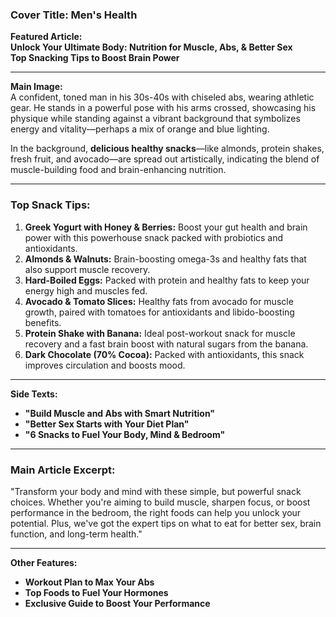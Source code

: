 ### **Cover Title: Men's Health**
**Featured Article:**  
**Unlock Your Ultimate Body: Nutrition for Muscle, Abs, & Better Sex**  
**Top Snacking Tips to Boost Brain Power**

---

**Main Image:**  
A confident, toned man in his 30s-40s with chiseled abs, wearing athletic gear. He stands in a powerful pose with his arms crossed, showcasing his physique while standing against a vibrant background that symbolizes energy and vitality—perhaps a mix of orange and blue lighting. 

In the background, **delicious healthy snacks**—like almonds, protein shakes, fresh fruit, and avocado—are spread out artistically, indicating the blend of muscle-building food and brain-enhancing nutrition.

---

### **Top Snack Tips:**
1. **Greek Yogurt with Honey & Berries:** Boost your gut health and brain power with this powerhouse snack packed with probiotics and antioxidants.
2. **Almonds & Walnuts:** Brain-boosting omega-3s and healthy fats that also support muscle recovery.
3. **Hard-Boiled Eggs:** Packed with protein and healthy fats to keep your energy high and muscles fed.
4. **Avocado & Tomato Slices:** Healthy fats from avocado for muscle growth, paired with tomatoes for antioxidants and libido-boosting benefits.
5. **Protein Shake with Banana:** Ideal post-workout snack for muscle recovery and a fast brain boost with natural sugars from the banana.
6. **Dark Chocolate (70% Cocoa):** Packed with antioxidants, this snack improves circulation and boosts mood.

---

**Side Texts:**
- **"Build Muscle and Abs with Smart Nutrition"**  
- **"Better Sex Starts with Your Diet Plan"**
- **"6 Snacks to Fuel Your Body, Mind & Bedroom"**

---

### **Main Article Excerpt:**
"Transform your body and mind with these simple, but powerful snack choices. Whether you're aiming to build muscle, sharpen focus, or boost performance in the bedroom, the right foods can help you unlock your potential. Plus, we've got the expert tips on what to eat for better sex, brain function, and long-term health."

---

**Other Features:**  
- **Workout Plan to Max Your Abs**  
- **Top Foods to Fuel Your Hormones**  
- **Exclusive Guide to Boost Your Performance**